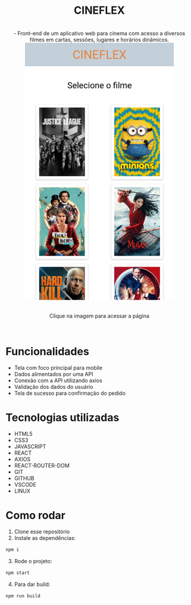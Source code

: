 <div align="center">
  <h1>CINEFLEX</h1>
  <br>
  - Front-end de um aplicativo web para cinema com acesso a diversos filmes em cartas, sessões, lugares e horários dinâmicos. 
  <br>
  <div align="center">
  <a href="http://cineflex-chi.vercel.app/"><img src="./screen.png" width="400"></a>
  <br>
  <br>
  <p>Clique na imagem para acessar a página</p>
</div>
</div>
<br>
  
# Funcionalidades
- Tela com foco principal para mobile
- Dados alimentados por uma API
- Conexão com a API utilizando axios
- Validação dos dados do usuário
- Tela de sucesso para confirmação do pedido

# Tecnologias utilizadas
- HTML5
- CSS3
- JAVASCRIPT
- REACT
- AXIOS
- REACT-ROUTER-DOM
- GIT
- GITHUB
- VSCODE
- LINUX

# Como rodar
1. Clone esse repositório
2. Instale as dependências:
```bash
npm i
```
3. Rode o projeto:
```bash
npm start
```
4. Para dar build:
```bash
npm run build
```
<br>